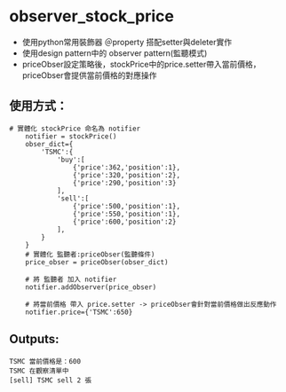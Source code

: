 # observer_stock_price
* 使用python常用裝飾器 ＠property 搭配setter與deleter實作
* 使用design pattern中的 observer pattern(監聽模式)
* priceObser設定策略後，stockPrice中的price.setter帶入當前價格，priceObser會提供當前價格的對應操作

## 使用方式：
```python=
# 實體化 stockPrice 命名為 notifier
    notifier = stockPrice()
    obser_dict={
        'TSMC':{
            'buy':[
                {'price':362,'position':1},
                {'price':320,'position':2},
                {'price':290,'position':3}
            ],
            'sell':[
                {'price':500,'position':1},
                {'price':550,'position':1},
                {'price':600,'position':2}
            ],
        }
    }
    # 實體化 監聽者:priceObser(監聽條件)
    price_obser = priceObser(obser_dict)
    
    # 將 監聽者 加入 notifier
    notifier.addObserver(price_obser)

    # 將當前價格 帶入 price.setter -> priceObser會針對當前價格做出反應動作
    notifier.price={'TSMC':650}
```
## Outputs:
```
TSMC 當前價格是：600
TSMC 在觀察清單中
[sell] TSMC sell 2 張
```
